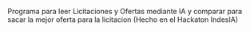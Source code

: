 Programa para leer Licitaciones y Ofertas mediante IA y comparar para sacar la mejor oferta para la licitacion
(Hecho en el Hackaton IndesIA)
